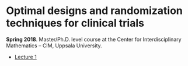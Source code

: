 #  Optimal designs and randomization techniques for clinical trials

**Spring 2018**. Master/Ph.D. level course at the Center for Interdisciplinary Mathematics – CIM, Uppsala University.

- [Lecture 1](lecture01.html)
